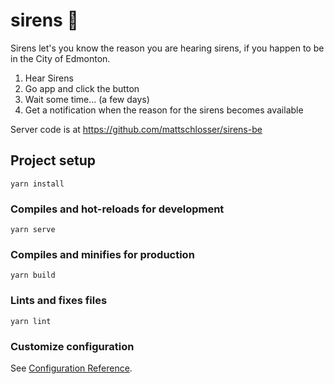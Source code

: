 # sirens 🚒

Sirens let's you know the reason you are hearing sirens, if you happen to be in the City of Edmonton. 

1. Hear Sirens
2. Go app and click the button
3. Wait some time... (a few days)
4. Get a notification when the reason for the sirens becomes available

Server code is at https://github.com/mattschlosser/sirens-be

## Project setup
```
yarn install
```

### Compiles and hot-reloads for development
```
yarn serve
```

### Compiles and minifies for production
```
yarn build
```

### Lints and fixes files
```
yarn lint
```

### Customize configuration
See [Configuration Reference](https://cli.vuejs.org/config/).
